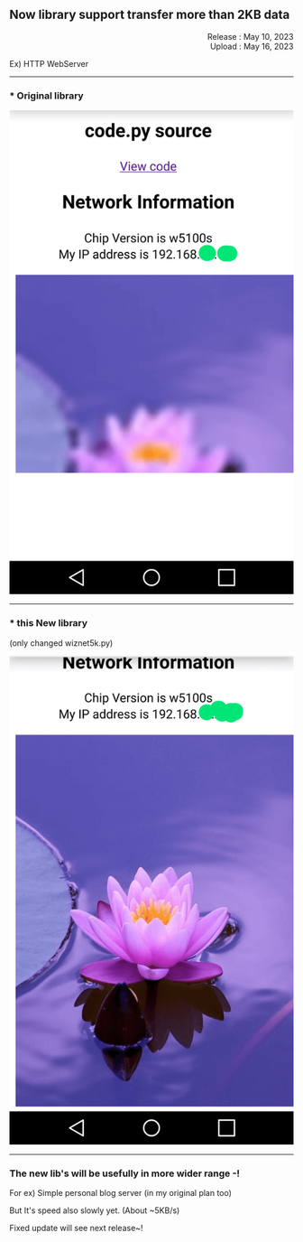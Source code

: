 ## Now library support transfer more than 2KB data
<div width=360px align="right">Release : May 10, 2023</div>   
<div width=360px align="right">Upload : May 16, 2023</div>               

       
Ex) HTTP WebServer
______
### * Original library

![Before](/images/MORE/Screenshot_2023-05-15-19-50-04_3-1.png)



______    
### * this New library
(only changed wiznet5k.py)

![After](/images/MORE/Screenshot_2023-05-15-19-51-46_2-1.png)


______
       
### The new lib's will be usefully in more wider range -!

For ex) Simple personal blog server (in my original plan too)

But It's speed also slowly yet. (About ~5KB/s)

Fixed update will see next release~!


